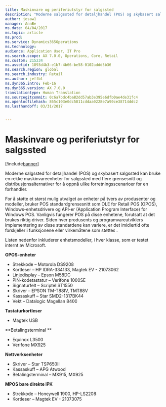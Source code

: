 ```yaml
---
title: Maskinvare og periferiutstyr for salgssted
description: "Moderne salgssted for detaljhandel (POS) og skybasert salgssted kan bruke en rekke maskinvareenheter for salgssted med flere grensesnitt og distribusjonsalternativer for å oppnå ulike forretningsscenarioer for en forhandler."
author: josaw1
manager: AnnBe
ms.date: 04/04/2017
ms.topic: article
ms.prod: 
ms.service: Dynamics365Operations
ms.technology: 
audience: Application User, IT Pro
ms.search.scope: AX 7.0.0, Operations, Core, Retail
ms.custom: 215234
ms.assetid: 1893d4b3-e1b7-4b66-be58-0102addd5b36
ms.search.region: global
ms.search.industry: Retail
ms.author: jeffbl
ms.dyn365.intro: Feb-16
ms.dyn365.version: AX 7.0.0
translationtype: Human Translation
ms.sourcegitcommit: 0c6a7bdc4ba82dd57ab3e395e6dfb0ae4de31fc4
ms.openlocfilehash: 865c103e0dc5811cddaa0228e7a90ce38714ddc2
ms.lasthandoff: 03/31/2017


---
```


# <a name="pos-hardware-peripherals"></a>Maskinvare og periferiutstyr for salgssted

[!include[banner](includes/banner.md)]


Moderne salgssted for detaljhandel (POS) og skybasert salgssted kan bruke en rekke maskinvareenheter for salgssted med flere grensesnitt og distribusjonsalternativer for å oppnå ulike forretningsscenarioer for en forhandler. 

For å støtte et størst mulig utvalget av enheter på tvers av produsenter og modeller, bruker POS standardgrensesnitt som OLE for Retail POS (OPOS), Windows-enhetsdrivere og API-er (Application Program Interface) for Windows POS. Vanligvis fungerer POS på disse enhetene, forutsatt at det brukes riktig driver. Siden hver produsents og programvareutviklers implementering av disse standardene kan variere, er det imidlertid ofte forskjeller i funksjonene eller virkemåtene som støttes .

Listen nedenfor inkluderer enhetsmodeller, i hver klasse, som er testet internt av Microsoft.

**OPOS-enheter**

-   Strekkode – Motorola DS9208
-   Kortleser – HP IDRA-334133, Magtek EV - 21073062
-   Linjedisplay – Epson M58DC
-   PIN-kodetastatur – Verifone 1000SE
-   Signaturfelt – Scriptel ST1550
-   Skriver – EPSON TM-T88IV, TMT88V
-   Kassaskuff – Star SMD2-1317BK44
-   Vekt – Datalogic Magellan 8400

**Tastaturkortleser**

-   Magtek USB

**Betalingsterminal **

-   Equinox L3500
-   Verifone MX925

**Nettverksenheter**

-   Skriver – Star TSP650II
-   Kassaskuff – APG Atwood
-   Betalingsterminal – MX915, MX925

**MPOS bare direkte IPK**

-   Strekkode – Honeywell 1900, HP-LS2208
-   Kortleser – Magtek EV - 21073075





